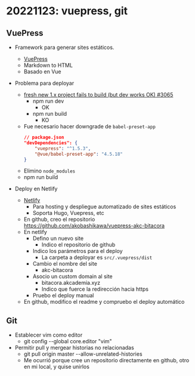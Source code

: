 # 20221123: vuepress, git

## VuePress
- Framework para generar sites estáticos.
    - [VuePress](https://vuepress.vuejs.org/)
    - Markdown to HTML
    - Basado en Vue

- Problema para deployar
    - [fresh new 1.x project fails to build (but dev works OK) #3065](https://github.com/vuejs/vuepress/issues/3065)
        - npm run dev
            - OK
        - npm run build
            - KO
    - Fue necesario hacer downgrade de `babel-preset-app`
        ```json
        // package.json
        "devDependencies": {
            "vuepress": "^1.5.3",
            "@vue/babel-preset-app": "4.5.18"
        }
        ```
    - Elimino `node_modules`
    - npm run build

- Deploy en Netlify
    - [Netlify](https://app.netlify.com/)
        - Para hosting y despliegue automatizado de sites estáticos
        - Soporta Hugo, Vuepress, etc
    - En github, creo el repositorio https://github.com/akobashikawa/vuepress-akc-bitacora
    - En netlify
        - Defino un nuevo site
            - Indico el repositorio de github
        - Indico los parámetros para el deploy
            - La carpeta a deployar es `src/.vuepress/dist`
        - Cambio el nombre del site
            - akc-bitacora
        - Asocio un custom domain al site
            - bitacora.akcademia.xyz
            - Indico que fuerce la redirección hacia https
        - Pruebo el deploy manual
    - En github, modifico el readme y compruebo el deploy automático


## Git
- Establecer vim como editor
    - git config --global core.editor "vim"
- Permitir pull y mergear historias no relacionadas
    - git pull origin master --allow-unrelated-histories
    - Me ocurrió porque cree un repositorio directamente en github, otro en mi local, y quise unirlos